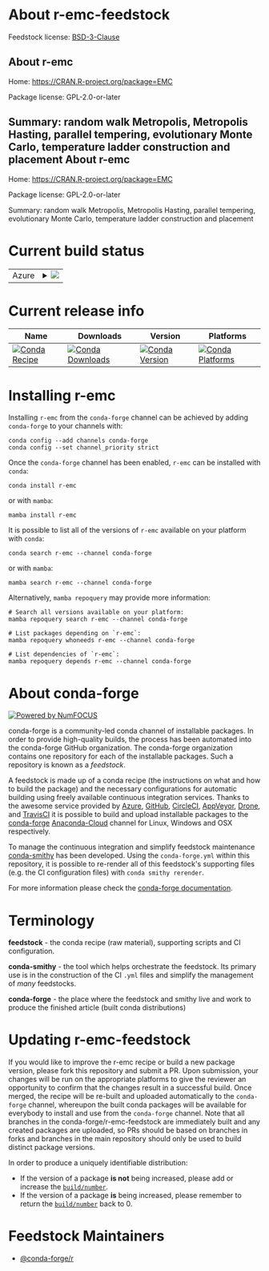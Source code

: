 About r-emc-feedstock
=====================

Feedstock license: [BSD-3-Clause](https://github.com/conda-forge/r-emc-feedstock/blob/main/LICENSE.txt)

About r-emc
-----------

Home: https://CRAN.R-project.org/package=EMC

Package license: GPL-2.0-or-later

Summary: random walk Metropolis, Metropolis Hasting, parallel tempering, evolutionary Monte Carlo, temperature ladder construction and placement
About r-emc
-----------

Home: https://CRAN.R-project.org/package=EMC

Package license: GPL-2.0-or-later

Summary: random walk Metropolis, Metropolis Hasting, parallel tempering, evolutionary Monte Carlo, temperature ladder construction and placement

Current build status
====================


<table>
    
  <tr>
    <td>Azure</td>
    <td>
      <details>
        <summary>
          <a href="https://dev.azure.com/conda-forge/feedstock-builds/_build/latest?definitionId=14590&branchName=main">
            <img src="https://dev.azure.com/conda-forge/feedstock-builds/_apis/build/status/r-emc-feedstock?branchName=main">
          </a>
        </summary>
        <table>
          <thead><tr><th>Variant</th><th>Status</th></tr></thead>
          <tbody><tr>
              <td>linux_64_r_base4.2</td>
              <td>
                <a href="https://dev.azure.com/conda-forge/feedstock-builds/_build/latest?definitionId=14590&branchName=main">
                  <img src="https://dev.azure.com/conda-forge/feedstock-builds/_apis/build/status/r-emc-feedstock?branchName=main&jobName=linux&configuration=linux%20linux_64_r_base4.2" alt="variant">
                </a>
              </td>
            </tr><tr>
              <td>linux_64_r_base4.3</td>
              <td>
                <a href="https://dev.azure.com/conda-forge/feedstock-builds/_build/latest?definitionId=14590&branchName=main">
                  <img src="https://dev.azure.com/conda-forge/feedstock-builds/_apis/build/status/r-emc-feedstock?branchName=main&jobName=linux&configuration=linux%20linux_64_r_base4.3" alt="variant">
                </a>
              </td>
            </tr><tr>
              <td>osx_64_r_base4.2</td>
              <td>
                <a href="https://dev.azure.com/conda-forge/feedstock-builds/_build/latest?definitionId=14590&branchName=main">
                  <img src="https://dev.azure.com/conda-forge/feedstock-builds/_apis/build/status/r-emc-feedstock?branchName=main&jobName=osx&configuration=osx%20osx_64_r_base4.2" alt="variant">
                </a>
              </td>
            </tr><tr>
              <td>osx_64_r_base4.3</td>
              <td>
                <a href="https://dev.azure.com/conda-forge/feedstock-builds/_build/latest?definitionId=14590&branchName=main">
                  <img src="https://dev.azure.com/conda-forge/feedstock-builds/_apis/build/status/r-emc-feedstock?branchName=main&jobName=osx&configuration=osx%20osx_64_r_base4.3" alt="variant">
                </a>
              </td>
            </tr><tr>
              <td>win_64</td>
              <td>
                <a href="https://dev.azure.com/conda-forge/feedstock-builds/_build/latest?definitionId=14590&branchName=main">
                  <img src="https://dev.azure.com/conda-forge/feedstock-builds/_apis/build/status/r-emc-feedstock?branchName=main&jobName=win&configuration=win%20win_64_" alt="variant">
                </a>
              </td>
            </tr>
          </tbody>
        </table>
      </details>
    </td>
  </tr>
</table>

Current release info
====================

| Name | Downloads | Version | Platforms |
| --- | --- | --- | --- |
| [![Conda Recipe](https://img.shields.io/badge/recipe-r--emc-green.svg)](https://anaconda.org/conda-forge/r-emc) | [![Conda Downloads](https://img.shields.io/conda/dn/conda-forge/r-emc.svg)](https://anaconda.org/conda-forge/r-emc) | [![Conda Version](https://img.shields.io/conda/vn/conda-forge/r-emc.svg)](https://anaconda.org/conda-forge/r-emc) | [![Conda Platforms](https://img.shields.io/conda/pn/conda-forge/r-emc.svg)](https://anaconda.org/conda-forge/r-emc) |

Installing r-emc
================

Installing `r-emc` from the `conda-forge` channel can be achieved by adding `conda-forge` to your channels with:

```
conda config --add channels conda-forge
conda config --set channel_priority strict
```

Once the `conda-forge` channel has been enabled, `r-emc` can be installed with `conda`:

```
conda install r-emc
```

or with `mamba`:

```
mamba install r-emc
```

It is possible to list all of the versions of `r-emc` available on your platform with `conda`:

```
conda search r-emc --channel conda-forge
```

or with `mamba`:

```
mamba search r-emc --channel conda-forge
```

Alternatively, `mamba repoquery` may provide more information:

```
# Search all versions available on your platform:
mamba repoquery search r-emc --channel conda-forge

# List packages depending on `r-emc`:
mamba repoquery whoneeds r-emc --channel conda-forge

# List dependencies of `r-emc`:
mamba repoquery depends r-emc --channel conda-forge
```


About conda-forge
=================

[![Powered by
NumFOCUS](https://img.shields.io/badge/powered%20by-NumFOCUS-orange.svg?style=flat&colorA=E1523D&colorB=007D8A)](https://numfocus.org)

conda-forge is a community-led conda channel of installable packages.
In order to provide high-quality builds, the process has been automated into the
conda-forge GitHub organization. The conda-forge organization contains one repository
for each of the installable packages. Such a repository is known as a *feedstock*.

A feedstock is made up of a conda recipe (the instructions on what and how to build
the package) and the necessary configurations for automatic building using freely
available continuous integration services. Thanks to the awesome service provided by
[Azure](https://azure.microsoft.com/en-us/services/devops/), [GitHub](https://github.com/),
[CircleCI](https://circleci.com/), [AppVeyor](https://www.appveyor.com/),
[Drone](https://cloud.drone.io/welcome), and [TravisCI](https://travis-ci.com/)
it is possible to build and upload installable packages to the
[conda-forge](https://anaconda.org/conda-forge) [Anaconda-Cloud](https://anaconda.org/)
channel for Linux, Windows and OSX respectively.

To manage the continuous integration and simplify feedstock maintenance
[conda-smithy](https://github.com/conda-forge/conda-smithy) has been developed.
Using the ``conda-forge.yml`` within this repository, it is possible to re-render all of
this feedstock's supporting files (e.g. the CI configuration files) with ``conda smithy rerender``.

For more information please check the [conda-forge documentation](https://conda-forge.org/docs/).

Terminology
===========

**feedstock** - the conda recipe (raw material), supporting scripts and CI configuration.

**conda-smithy** - the tool which helps orchestrate the feedstock.
                   Its primary use is in the construction of the CI ``.yml`` files
                   and simplify the management of *many* feedstocks.

**conda-forge** - the place where the feedstock and smithy live and work to
                  produce the finished article (built conda distributions)


Updating r-emc-feedstock
========================

If you would like to improve the r-emc recipe or build a new
package version, please fork this repository and submit a PR. Upon submission,
your changes will be run on the appropriate platforms to give the reviewer an
opportunity to confirm that the changes result in a successful build. Once
merged, the recipe will be re-built and uploaded automatically to the
`conda-forge` channel, whereupon the built conda packages will be available for
everybody to install and use from the `conda-forge` channel.
Note that all branches in the conda-forge/r-emc-feedstock are
immediately built and any created packages are uploaded, so PRs should be based
on branches in forks and branches in the main repository should only be used to
build distinct package versions.

In order to produce a uniquely identifiable distribution:
 * If the version of a package **is not** being increased, please add or increase
   the [``build/number``](https://docs.conda.io/projects/conda-build/en/latest/resources/define-metadata.html#build-number-and-string).
 * If the version of a package **is** being increased, please remember to return
   the [``build/number``](https://docs.conda.io/projects/conda-build/en/latest/resources/define-metadata.html#build-number-and-string)
   back to 0.

Feedstock Maintainers
=====================

* [@conda-forge/r](https://github.com/conda-forge/r/)

